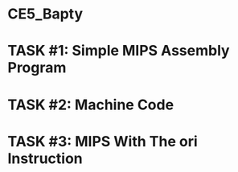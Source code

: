 CE5_Bapty
=========
# TASK #1: Simple MIPS Assembly Program
# TASK #2: Machine Code
# TASK #3: MIPS With The ori Instruction 

